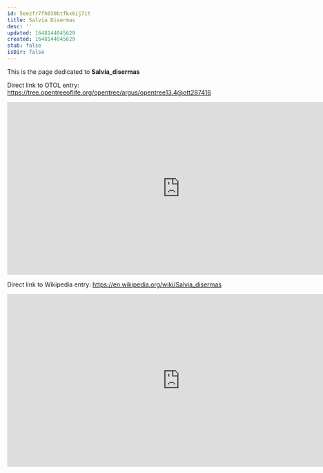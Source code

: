 ```yaml
---
id: 5eezfr7fh030btfkx6ij7it
title: Salvia Disermas
desc: ''
updated: 1648144045629
created: 1648144045629
stub: false
isDir: false
---
```

This is the page dedicated to **Salvia_disermas**


Direct link to OTOL entry: https://tree.opentreeoflife.org/opentree/argus/opentree13.4@ott287416



<html>
    <body>
    <iframe src="https://tree.opentreeoflife.org/opentree/argus/opentree13.4@ott287416"
    width="800" height="400" frameborder="0" allowfullscreen> </iframe>
    </body>
</html>
    


Direct link to Wikipedia entry: https://en.wikipedia.org/wiki/Salvia_disermas



<html>
    <body>
    <iframe src="https://en.wikipedia.org/wiki/Salvia_disermas"
    width="800" height="400" frameborder="0" allowfullscreen> </iframe>
    </body>
</html>
    
